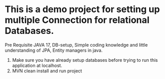 # This is a demo project for setting up multiple Connection for relational Databases.
Pre Requisite
JAVA 17, DB-setup, Simple coding knowledge and little understanding of JPA, Entity managers in java.

1. Make sure you have already setup databases before trying to run this application at localhost.
2. MVN clean install and run project
